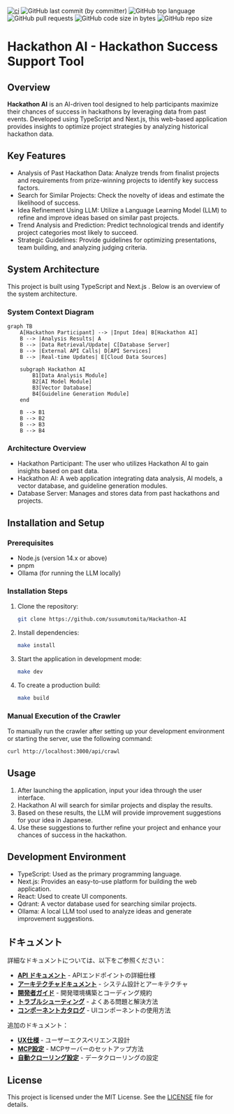 [![ci](https://github.com/susumutomita/Hackathon-AI/actions/workflows/ci.yml/badge.svg?branch=main)](https://github.com/susumutomita/Hackathon-AI/actions/workflows/ci.yml)
![GitHub last commit (by committer)](https://img.shields.io/github/last-commit/susumutomita/Hackathon-AI)
![GitHub top language](https://img.shields.io/github/languages/top/susumutomita/Hackathon-AI)
![GitHub pull requests](https://img.shields.io/github/issues-pr/susumutomita/Hackathon-AI)
![GitHub code size in bytes](https://img.shields.io/github/languages/code-size/susumutomita/Hackathon-AI)
![GitHub repo size](https://img.shields.io/github/repo-size/susumutomita/Hackathon-AI)

# Hackathon AI - Hackathon Success Support Tool

## Overview

**Hackathon AI** is an AI-driven tool designed to help participants maximize their chances of success in hackathons by leveraging data from past events. Developed using TypeScript and Next.js, this web-based application provides insights to optimize project strategies by analyzing historical hackathon data.

## Key Features

- Analysis of Past Hackathon Data: Analyze trends from finalist projects and requirements from prize-winning projects to identify key success factors.
- Search for Similar Projects: Check the novelty of ideas and estimate the likelihood of success.
- Idea Refinement Using LLM: Utilize a Language Learning Model (LLM) to refine and improve ideas based on similar past projects.
- Trend Analysis and Prediction: Predict technological trends and identify project categories most likely to succeed.
- Strategic Guidelines: Provide guidelines for optimizing presentations, team building, and analyzing judging criteria.

## System Architecture

This project is built using TypeScript and Next.js . Below is an overview of the system architecture.

### System Context Diagram

```mermaid
graph TB
    A[Hackathon Participant] --> |Input Idea| B[Hackathon AI]
    B --> |Analysis Results| A
    B --> |Data Retrieval/Update| C[Database Server]
    B --> |External API Calls| D[API Services]
    B --> |Real-time Updates| E[Cloud Data Sources]

    subgraph Hackathon AI
        B1[Data Analysis Module]
        B2[AI Model Module]
        B3[Vector Database]
        B4[Guideline Generation Module]
    end

    B --> B1
    B --> B2
    B --> B3
    B --> B4
```

### Architecture Overview

- Hackathon Participant: The user who utilizes Hackathon AI to gain insights based on past data.
- Hackathon AI: A web application integrating data analysis, AI models, a vector database, and guideline generation modules.
- Database Server: Manages and stores data from past hackathons and projects.

## Installation and Setup

### Prerequisites

- Node.js (version 14.x or above)
- pnpm
- Ollama (for running the LLM locally)

### Installation Steps

1. Clone the repository:

    ```bash
    git clone https://github.com/susumutomita/Hackathon-AI
    ```

2. Install dependencies:

    ```bash
    make install
    ```

3. Start the application in development mode:

    ```bash
    make dev
    ```

4. To create a production build:

    ```bash
    make build
    ```

### Manual Execution of the Crawler

To manually run the crawler after setting up your development environment or starting the server, use the following command:

```bash
curl http://localhost:3000/api/crawl
```

## Usage

1. After launching the application, input your idea through the user interface.
2. Hackathon AI will search for similar projects and display the results.
3. Based on these results, the LLM will provide improvement suggestions for your idea in Japanese.
4. Use these suggestions to further refine your project and enhance your chances of success in the hackathon.

## Development Environment

- TypeScript: Used as the primary programming language.
- Next.js: Provides an easy-to-use platform for building the web application.
- React: Used to create UI components.
- Qdrant: A vector database used for searching similar projects.
- Ollama: A local LLM tool used to analyze ideas and generate improvement suggestions.

## ドキュメント

詳細なドキュメントについては、以下をご参照ください：

- **[API ドキュメント](docs/API.md)** - APIエンドポイントの詳細仕様
- **[アーキテクチャドキュメント](docs/ARCHITECTURE.md)** - システム設計とアーキテクチャ
- **[開発者ガイド](docs/DEVELOPER_GUIDE.md)** - 開発環境構築とコーディング規約
- **[トラブルシューティング](docs/TROUBLESHOOTING.md)** - よくある問題と解決方法
- **[コンポーネントカタログ](docs/COMPONENTS.md)** - UIコンポーネントの使用方法

追加のドキュメント：
- **[UX仕様](docs/UX_SPEC.md)** - ユーザーエクスペリエンス設計
- **[MCP設定](docs/mcp-setup.md)** - MCPサーバーのセットアップ方法
- **[自動クローリング設定](docs/auto-crawl-setup.md)** - データクローリングの設定

## License

This project is licensed under the MIT License. See the [LICENSE](LICENSE) file for details.
